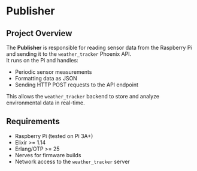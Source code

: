 # Publisher

## Project Overview

The **Publisher** is responsible for reading sensor data from the Raspberry Pi and sending it to the `weather_tracker` Phoenix API.  
It runs on the Pi and handles:

- Periodic sensor measurements
- Formatting data as JSON
- Sending HTTP POST requests to the API endpoint

This allows the `weather_tracker` backend to store and analyze environmental data in real-time.

## Requirements

- Raspberry Pi (tested on Pi 3A+)
- Elixir >= 1.14
- Erlang/OTP >= 25
- Nerves for firmware builds
- Network access to the `weather_tracker` server
